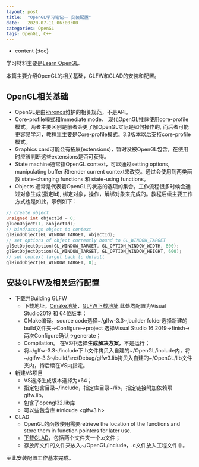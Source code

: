 ```yaml
---
layout: post
title:  "OpenGL学习笔记一 安装配置"
date:   2020-07-11 06:00:00
categories: OpenGL
tags: OpenGL, C++
---
```


* content
{:toc}

学习材料主要是[Learn OpenGL](https://github.com/JoeyDeVries/LearnOpenGL).

本篇主要介绍OpenGL的相关基础，GLFW和GLAD的安装和配置。




## OpenGL相关基础
* OpenGL是由[khronos](https://www.khronos.org)维护的相关规范，不是API。
* Core-profile模式和Immediate mode， 现代OpenGL推荐使用core-profile模式。两者主要区别是前者会更了解OpenGL实际是如何操作的, 而后者可能更容易学习，教程里主要是Core-profile模式。3.3版本以后支持core-profile模式。
* Graphics card可能会有拓展(extensions)，暂时没被OpenGL包含。在使用时应该判断这些extensions是否可获得。
* State machine通常指OpenGL context，可以通过setting options, manipulating buffer 和render current context来改变。通过会使用到两类函数 state-changing functions 和 state-using functions。
* Objects 通常是代表着OpenGL的状态的选项的集合。工作流程很多时候会通过对象生成(指定Id), 绑定对象，操作，解绑对象来完成的。教程后续主要工作方式也是如此，示例如下：
```cpp
// create object
unsigned int objectId = 0;
glGenObject(1, &objectId);
// bind/assign object to context
glBindObject(GL_WINDOW_TARGET, objectId);
// set options of object currently bound to GL_WINDOW_TARGET
glSetObjectOption(GL_WINDOW_TARGET, GL_OPTION_WINDOW_WIDTH, 800);
glSetObjectOption(GL_WINDOW_TARGET, GL_OPTION_WINDOW_HEIGHT, 600);
// set context target back to default
glBindObject(GL_WINDOW_TARGET, 0);
```

## 安装GLFW及相关运行配置
* 下载并Building GLFW
   * 下载地址。[Cmake地址](https://www.cmake.org/cmake/resources/software.html)，[GLFW下载地址](https://www.glfw.org/download.html).此处均配置为Visual Studio2019 和 64位版本；
   * CMake编译。source code选择~/glfw-3.3~,builder folder选择新建的build文件夹->Configure->project 选择Visual Studio 16 2019->finish->两次Configure确认->generate；
   * Compilation。 在VS中选择**生成解决方案**，不是运行；
   * 将~/glfw-3.3~/include下.h文件拷贝入自建的~/OpenGL/include内，将~/glfw-3.3~/build/src/Debug/glfw3.lib拷贝入自建的~/OpenGL/lib文件夹内，待后续在VS内指定。
* 新建VS项目
   * VS选择生成版本选择为x64；
   * 指定包含目录~/include，指定库目录~/lib，指定链接附加依赖项glfw.lib。
   * 包含了opengl32.lib库
   * 可以些包含库 #inlcude <glfw3.h>
* GLAD
   * OpenGL的函数使用需要retrieve the location of the functions and store them in function pointers for later use.
   * [下载GLAD](https://glad.dav1d.de/)，包括两个文件夹一个.c文件；
   * 存放库文件的文件夹放入~/OpenGL/include，.c文件放入工程文件中。


至此安装配置工作基本完成。